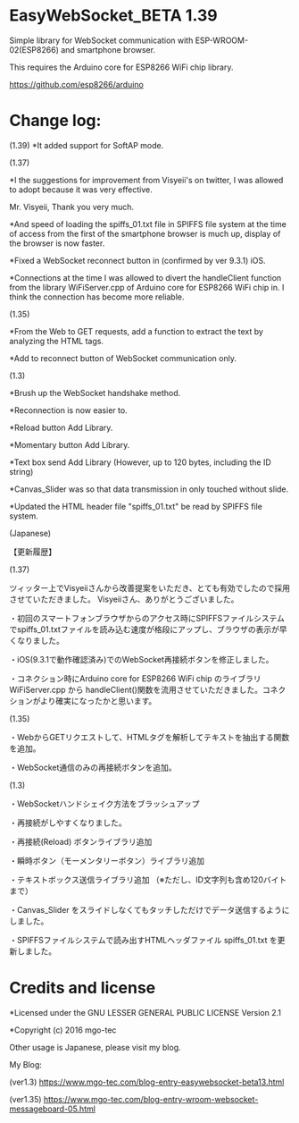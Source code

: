 # EasyWebSocket_BETA 1.39
Simple library for WebSocket communication with ESP-WROOM-02(ESP8266) and smartphone browser.

This requires the Arduino core for ESP8266 WiFi chip library.

https://github.com/esp8266/arduino
# Change log:

(1.39)
*It added support for SoftAP mode.

(1.37)

*I the suggestions for improvement from Visyeii's on twitter, I was allowed to adopt because it was very effective.

Mr. Visyeii, Thank you very much.

*And speed of loading the spiffs_01.txt file in SPIFFS file system at the time of access from the first of the smartphone browser is much up, display of the browser is now faster.

*Fixed a WebSocket reconnect button in (confirmed by ver 9.3.1) iOS.

*Connections at the time I was allowed to divert the handleClient function from the library WiFiServer.cpp of Arduino core for ESP8266 WiFi chip in. I think the connection has become more reliable.

(1.35)

*From the Web to GET requests, add a function to extract the text by analyzing the HTML tags.

*Add to reconnect button of WebSocket communication only.

(1.3)

*Brush up the WebSocket handshake method.

*Reconnection is now easier to.

*Reload button Add Library.

*Momentary button Add Library.

*Text box send Add Library
(However, up to 120 bytes, including the ID string)

*Canvas_Slider was so that data transmission in only touched without slide.

*Updated the HTML header file "spiffs_01.txt" be read by SPIFFS file system.

(Japanese)

【更新履歴】

(1.37)

ツィッター上でVisyeiiさんから改善提案をいただき、とても有効でしたので採用させていただきました。
Visyeiiさん、ありがとうございました。

・初回のスマートフォンブラウザからのアクセス時にSPIFFSファイルシステムでspiffs_01.txtファイルを読み込む速度が格段にアップし、ブラウザの表示が早くなりました。

・iOS(9.3.1で動作確認済み)でのWebSocket再接続ボタンを修正しました。

・コネクション時にArduino core for ESP8266 WiFi chip のライブラリ WiFiServer.cpp から handleClient()関数を流用させていただきました。コネクションがより確実になったかと思います。

(1.35)

・WebからGETリクエストして、HTMLタグを解析してテキストを抽出する関数を追加。

・WebSocket通信のみの再接続ボタンを追加。

(1.3)

・WebSocketハンドシェイク方法をブラッシュアップ

・再接続がしやすくなりました。

・再接続(Reload) ボタンライブラリ追加

・瞬時ボタン（モーメンタリーボタン）ライブラリ追加

・テキストボックス送信ライブラリ追加
（※ただし、ID文字列も含め120バイトまで）

・Canvas_Slider をスライドしなくてもタッチしただけでデータ送信するようにしました。

・SPIFFSファイルシステムで読み出すHTMLヘッダファイル spiffs_01.txt を更新しました。

# Credits and license
*Licensed under the GNU LESSER GENERAL PUBLIC LICENSE Version 2.1

*Copyright (c) 2016 mgo-tec

Other usage is Japanese, please visit my blog.

My Blog: 

(ver1.3) https://www.mgo-tec.com/blog-entry-easywebsocket-beta13.html

(ver1.35) https://www.mgo-tec.com/blog-entry-wroom-websocket-messageboard-05.html